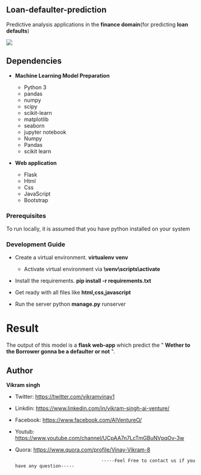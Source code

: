 ## Loan-defaulter-prediction
Predictive analysis applications in the __finance domain__(for predicting __loan defaults__)

![](https://daxg39y63pxwu.cloudfront.net/hackerday_banner/hq/loan-default-risk-prediction-machine-learning-project.jpg)

## Dependencies 

- __Machine Learning Model Preparation__
  * Python 3
  * pandas
  * numpy
  * scipy
  * scikit-learn
  * matplotlib
  * seaborn
  * jupyter notebook
  * Numpy 
  * Pandas
  * scikit learn
  
- __Web application__
  * Flask 
  * Html
  * Css
  * JavaScript
  * Bootstrap


### Prerequisites
To run locally, it is assumed that you have python installed on your system
### Development Guide
- Create a virtual environment. __virtualenv venv__
  - Activate virtual environment via __\venv\scripts\activate__
- Install the requirements. __pip install -r requirements.txt__
- Get ready with all files like __html,css,javascript__ 

- Run the server python __manage.py__ runserver

# Result
The output of this model is a __flask web-app__ which predict the  " __Wether to the Borrower gonna be a defaulter or not__ ".


## Author
<b>Vikram singh</b>

- Twitter: https://twitter.com/vikramvinay1
- Linkdin: https://www.linkedin.com/in/vikram-singh-ai-venture/
- Facebook: https://www.facebook.com/AIVentureO/
- Youtub: https://www.youtube.com/channel/UCpAA7n7LcTmGBuNVpqOv-3w
- Quora: https://www.quora.com/profile/Vinay-Vikram-8


                                      -----Feel Free to contact us if you have any question-----
